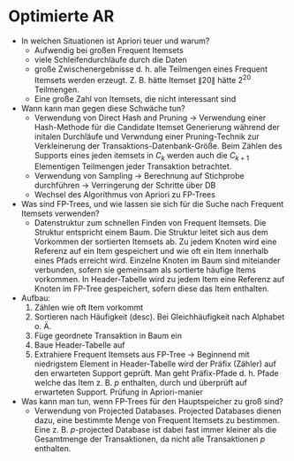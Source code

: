 # Optimierte AR

* In welchen Situationen ist Apriori teuer und warum?
  * Aufwendig bei großen Frequent Itemsets
  * viele Schleifendurchläufe durch die Daten
  * große Zwischenergebnisse d. h. alle Teilmengen eines Frequent Itemsets werden erzeugt. Z. B. hätte Itemset $\|20\|$ hätte $2^{20}$ Teilmengen.
  * Eine große Zahl von Itemsets, die nicht interessant sind
* Wann kann man gegen diese Schwäche tun?
  * Verwendung von Direct Hash and Pruning → Verwendung einer Hash-Methode für die Candidate Itemset Generierung während der initalen Durchläufe und Verwndung einer Pruning-Technik zur  Verkleinerung der Transaktions-Datenbank-Größe. Beim Zählen des Supports eines jeden itemsets in $C_k$ werden auch die $C_{k+1}$ Elementigen Teilmengen jeder Transaktion betrachtet.
  * Verwendung von Sampling → Berechnung auf Stichprobe durchführen → Verringerung der Schritte über DB
  * Wechsel des Algorithmus von Apriori zu FP-Trees
* Was sind FP-Trees, und wie lassen sie sich für die Suche nach Frequent Itemsets verwenden?
  * Datenstruktur zum schnellen Finden von Frequent Itemsets. Die Struktur entspricht einem Baum. Die Struktur leitet sich aus dem Vorkommen der sortierten Itemsets ab. Zu jedem Knoten wird eine Referenz auf ein Item gespeichert und wie oft ein Item innerhalb eines Pfads erreicht wird. Einzelne Knoten im Baum sind miteiander verbunden, sofern sie gemeinsam als sortierte häufige Items vorkommen. In Header-Tabelle wird zu jedem Item eine Referenz auf Knoten im FP-Tree gespeichert, sofern diese das Item enthalten.
* Aufbau:
  1. Zählen wie oft Item vorkommt
  2. Sortieren nach Häufigkeit \(desc\). Bei Gleichhäufigkeit nach Alphabet o. Ä.
  3. Füge geordnete Transaktion in Baum ein
  4. Baue Header-Tabelle auf
  5. Extrahiere Frequent Itemsets aus FP-Tree → Beginnend mit niedrigstem Element in Header-Tabelle wird der Präfix \(Zähler\) auf den erwarteten Support geprüft.  Man geht Präfix-Pfade d. h. Pfade welche das Item z. B. $p$ enthalten, durch und überprüft auf erwarteten Support.  Prüfung in Apriori-manier
* Was kann man tun, wenn FP-Trees für den Hauptspeicher zu groß sind?
  * Verwendung von Projected Databases. Projected Databases dienen dazu, eine bestimmte Menge von Frequent Itemsets zu bestimmen. Eine z. B. $p$-projected Database ist dabei fast immer kleiner als die Gesamtmenge der Transaktionen, da nicht alle Transaktionen $p$ enthalten.

